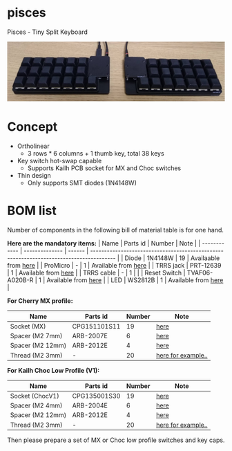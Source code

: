 # pisces
Pisces - Tiny Split Keyboard

![Pisces V1](doc/res/pisces_v1_look.jpg)


# Concept

* Ortholinear
  * 3 rows \* 6 columns + 1 thumb key, total 38 keys
* Key switch hot-swap capable
  * Supports Kailh PCB socket for MX and Choc switches
* Thin design
  * Only supports SMT diodes (1N4148W)


# BOM list

Number of components in the following bill of material table is for one hand.

**Here are the mandatory items:**
| Name         | Parts id       | Number | Note                                                                                    |
| ------------ | -------------- | ------ | --------------------------------------------------------------------------------------- |
| Diode        | 1N4148W        | 19     | Availaable from [here](https://akizukidenshi.com/catalog/g/gI-07084/)                   |
| ProMicro     | -              | 1      | Available from [here](https://talpkeyboard.stores.jp/items/5b24504ba6e6ee7ec60063e3)    |
| TRRS jack    | PRT-12639      | 1      | Available from [here](https://www.sengoku.co.jp/mod/sgk_cart/detail.php?code=EEHD-4VML) |
| TRRS cable   | -              | 1      |                                                                                         |
| Reset Switch | TVAF06-A020B-R | 1      | Available from [here](https://akizukidenshi.com/catalog/g/gP-14888/)                    |
| LED          | WS2812B        | 1      | Available from [here](https://akizukidenshi.com/catalog/g/gI-07915/)                    |


**For Cherry MX profile:**

| Name             | Parts id     | Number | Note                                                                                                    |
| ---------------- | ------------ | ------ | ------------------------------------------------------------------------------------------------------- |
| Socket (MX)      | CPG151101S11 | 19     | [here](https://kbdfans.com/collections/switches/products/mechanical-keyboard-switches-kailh-pcb-socket) |
| Spacer (M2 7mm)  | ARB-2007E    | 6      | [here](https://www.hirosugi-net.co.jp/shop/g/g2392/)                                                    |
| Spacer (M2 12mm) | ARB-2012E    | 4      | [here](https://www.hirosugi-net.co.jp/shop/g/g2400/)                                                    |
| Thread (M2 3mm)  | -            | 20     | [here for example..](https://www.amazon.co.jp/dp/B083DR1YQL/ref=cm_sw_em_r_mt_dp_sWb6FbA93WCSS)         |


**For Kailh Choc Low Profile (V1):**

| Name             | Parts id     | Number | Note                                                                                                                             |
| ---------------- | ------------ | ------ | -------------------------------------------------------------------------------------------------------------------------------- |
| Socket (ChocV1)  | CPG135001S30 | 19     | [here](https://kbdfans.com/collections/switches/products/mechanical-keyboard-low-profile-switches-kailh-pcb-socket-cpg135001s30) |
| Spacer (M2 4mm)  | ARB-2004E    | 6      | [here](https://www.hirosugi-net.co.jp/shop/g/g2386/)                                                                             |
| Spacer (M2 12mm) | ARB-2012E    | 4      | [here](https://www.hirosugi-net.co.jp/shop/g/g2400/)                                                                             |
| Thread (M2 3mm)  | -            | 20     | [here for example..](https://www.amazon.co.jp/dp/B083DR1YQL/ref=cm_sw_em_r_mt_dp_sWb6FbA93WCSS)                                  |


Then please prepare a set of MX or Choc low profile switches and key caps.
